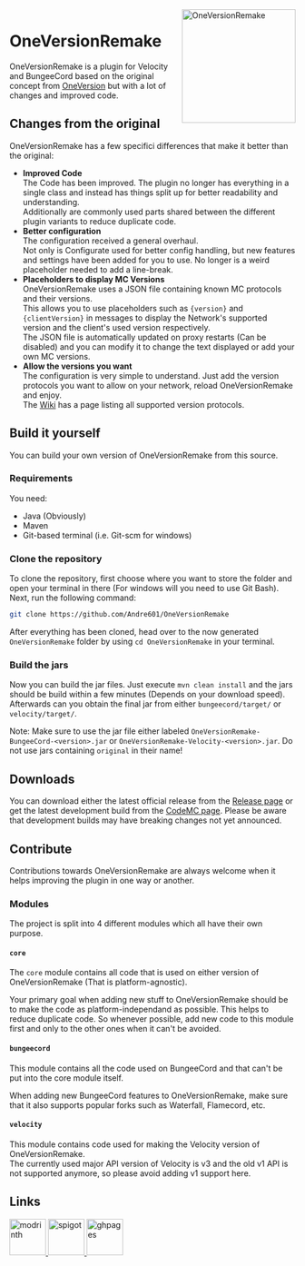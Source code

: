 [oneversion]: https://github.com/johnnywoof/OneVersion
[wiki]: https://github.com/Andre601/OneVersionRemake/wiki
[codemc]: https://ci.codemc.io/view/Author/job/Andre601/job/OneVersionRemake/
[releases]: https://github.com/Andre601/OneVersionRemake/releases

<a href="https://modrinth.com/plugin/oneversionremake" target="_blank">
<img src="https://rawcdn.githack.com/Andre601/OneVersionRemake/997bd22eaa8f57b26e44ca17f86251b43c425ac6/wiki/images/ovr.png" width="200" align="right" alt="OneVersionRemake">
</a>

# OneVersionRemake

OneVersionRemake is a plugin for Velocity and BungeeCord based on the original concept from [OneVersion] but with a lot of changes and improved code.

## Changes from the original

OneVersionRemake has a few specifici differences that make it better than the original:

- **Improved Code**  
  The Code has been improved. The plugin no longer has everything in a single class and instead has things split up for better readability and understanding.  
  Additionally are commonly used parts shared between the different plugin variants to reduce duplicate code.
- **Better configuration**  
  The configuration received a general overhaul.  
  Not only is Configurate used for better config handling, but new features and settings have been added for you to use. No longer is a weird placeholder needed to add a line-break.
- **Placeholders to display MC Versions**  
  OneVersionRemake uses a JSON file containing known MC protocols and their versions.  
  This allows you to use placeholders such as `{version}` and `{clientVersion}` in messages to display the Network's supported version and the client's used version respectively.  
  The JSON file is automatically updated on proxy restarts (Can be disabled) and you can modify it to change the text displayed or add your own MC versions.
- **Allow the versions you want**  
  The configuration is very simple to understand. Just add the version protocols you want to allow on your network, reload OneVersionRemake and enjoy.  
  The [Wiki] has a page listing all supported version protocols.

## Build it yourself

You can build your own version of OneVersionRemake from this source.

### Requirements

You need:

- Java (Obviously)
- Maven
- Git-based terminal (i.e. Git-scm for windows)

### Clone the repository

To clone the repository, first choose where you want to store the folder and open your terminal in there (For windows will you need to use Git Bash).  
Next, run the following command:

```bash
git clone https://github.com/Andre601/OneVersionRemake
```

After everything has been cloned, head over to the now generated `OneVersionRemake` folder by using `cd OneVersionRemake` in your terminal.

### Build the jars

Now you can build the jar files. Just execute `mvn clean install` and the jars should be build within a few minutes (Depends on your download speed).  
Afterwards can you obtain the final jar from either `bungeecord/target/` or `velocity/target/`.

Note: Make sure to use the jar file either labeled `OneVersionRemake-BungeeCord-<version>.jar` or `OneVersionRemake-Velocity-<version>.jar`. Do not use jars containing `original` in their name!

## Downloads

You can download either the latest official release from the [Release page][releases] or get the latest development build from the [CodeMC page][codemc]. Please be aware that development builds may have breaking changes not yet announced.

## Contribute

Contributions towards OneVersionRemake are always welcome when it helps improving the plugin in one way or another.

### Modules

The project is split into 4 different modules which all have their own purpose.

#### `core`

The `core` module contains all code that is used on either version of OneVersionRemake (That is platform-agnostic).

Your primary goal when adding new stuff to OneVersionRemake should be to make the code as platform-independand as possible. This helps to reduce duplicate code. So whenever possible, add new code to this module first and only to the other ones when it can't be avoided.

#### `bungeecord`

This module contains all the code used on BungeeCord and that can't be put into the core module itself.

When adding new BungeeCord features to OneVersionRemake, make sure that it also supports popular forks such as Waterfall, Flamecord, etc.

#### `velocity`

This module contains code used for making the Velocity version of OneVersionRemake.  
The currently used major API version of Velocity is v3 and the old v1 API is not supported anymore, so please avoid adding v1 support here.

## Links
<a href="https://modrinth.com/plugin/oneversionremake" target="_blank">
<img alt="modrinth" height="64" src="https://cdn.jsdelivr.net/npm/@intergrav/devins-badges@2/assets/minimal/available/modrinth_64h.png">
</a>
<a href="https://spigotmc.org/resources/71727/" target="_blank">
<img alt="spigot" height="64" src="https://cdn.jsdelivr.net/npm/@intergrav/devins-badges@2/assets/minimal/supported/spigot_vector.svg">
</a>
<a href="https://github.com/Andre601/OneVersionRemake/wiki">
<img alt="ghpages" height="64" src="https://cdn.jsdelivr.net/npm/@intergrav/devins-badges@2/assets/minimal/documentation/ghpages_vector.svg">
</a>
<!--
<a href="https://ci.codemc.io/view/Author/job/Andre601/job/OneVersionRemake/" target="_blank">
<img alt="codemc" height="64" src="TODO">
</a>
-->
